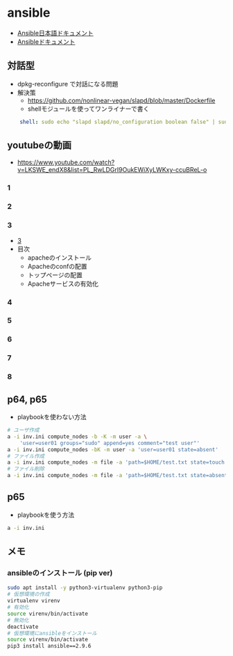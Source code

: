 # ansible
- [Ansible日本語ドキュメント](https://docs.ansible.com/ansible/2.9_ja/index.html)
- [Ansibleドキュメント](https://docs.ansible.com/ansible/latest/index.html)

## 対話型
- dpkg-reconfigure で対話になる問題
- 解決策
    - https://github.com/nonlinear-vegan/slapd/blob/master/Dockerfile
    - shellモジュールを使ってワンライナーで書く
```yaml
    shell: sudo echo "slapd slapd/no_configuration boolean false" | sudo debconf-set-selections && sudo echo "slapd slapd/domain string example.com" | sudo debconf-set-selections && sudo echo "slapd shared/organization string 'admin'" | sudo debconf-set-selections && sudo echo "slapd slapd/password1 password pass" | sudo debconf-set-selections && sudo echo "slapd slapd/password2 password pass" | sudo debconf-set-selections && sudo echo "slapd slapd/purge_database boolean true" | sudo debconf-set-selections && sudo echo "slapd slapd/move_old_database boolean true" | sudo debconf-set-selections && sudo dpkg-reconfigure -f noninteractive slapd
```

## youtubeの動画
- https://www.youtube.com/watch?v=LKSWE_endX8&list=PL_RwLDGrI9OukEWiXyLWKxy-ccuBReL-o
### 1
### 2
### 3
- [3](https://www.youtube.com/watch?v=ZFym0_qacz0&t=452s)
- 目次
    - apacheのインストール
    - Apacheのconfの配置
    - トップページの配置
    - Apacheサービスの有効化

### 4
### 5
### 6
### 7
### 8

## p64, p65
- playbookを使わない方法
```sh
# ユーザ作成
a -i inv.ini compute_nodes -b -K -m user -a \
    'user=user01 groups="sudo" append=yes comment="test user"'
a -i inv.ini compute_nodes -bK -m user -a 'user=user01 state=absent'
# ファイル作成
a -i inv.ini compute_nodes -m file -a 'path=$HOME/test.txt state=touch'
# ファイル削除
a -i inv.ini compute_nodes -m file -a 'path=$HOME/test.txt state=absent'
```

## p65
- playbookを使う方法
```sh
a -i inv.ini 
```



## メモ
### ansibleのインストール (pip ver)
```sh
sudo apt install -y python3-virtualenv python3-pip
# 仮想環境の作成
virtualenv virenv
# 有効化
source virenv/bin/activate
# 無効化
deactivate
# 仮想環境にansibleをインストール
source virenv/bin/activate
pip3 install ansible==2.9.6
```

```sh

```